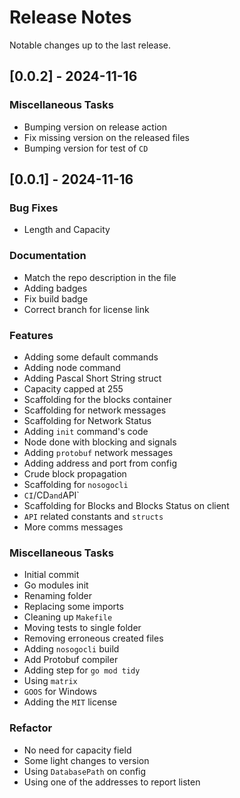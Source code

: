 # Release Notes

Notable changes up to the last release.

<!-- generated by git-cliff -->

## [0.0.2] - 2024-11-16

### Miscellaneous Tasks

- Bumping version on release action
- Fix missing version on the released files
- Bumping version for test of `CD`

## [0.0.1] - 2024-11-16

### Bug Fixes

- Length and Capacity

### Documentation

- Match the repo description in the file
- Adding badges
- Fix build badge
- Correct branch for license link

### Features

- Adding some default commands
- Adding node command
- Adding Pascal Short String struct
- Capacity capped at 255
- Scaffolding for the blocks container
- Scaffolding for network messages
- Scaffolding for Network Status
- Adding `init` command's code
- Node done with blocking and signals
- Adding `protobuf` network messages
- Adding address and port from config
- Crude block propagation
- Scaffolding for `nosogocli`
- `CI`/CD` and `API`
- Scaffolding for Blocks and Blocks Status on client
- `API` related constants and `structs`
- More comms messages

### Miscellaneous Tasks

- Initial commit
- Go modules init
- Renaming folder
- Replacing some imports
- Cleaning up `Makefile`
- Moving tests to single folder
- Removing erroneous created files
- Adding `nosogocli` build
- Add Protobuf compiler
- Adding step for `go mod tidy`
- Using `matrix`
- `GOOS` for Windows
- Adding the `MIT` license

### Refactor

- No need for capacity field
- Some light changes to version
- Using `DatabasePath` on config
- Using one of the addresses to report listen

